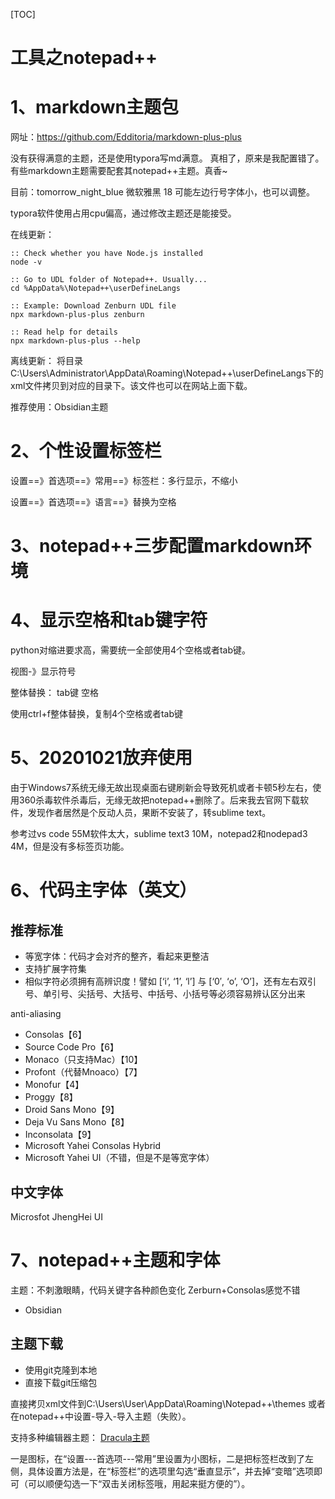 [TOC]

# 工具之notepad++

# 1、markdown主题包

网址：https://github.com/Edditoria/markdown-plus-plus

没有获得满意的主题，还是使用typora写md满意。
真相了，原来是我配置错了。有些markdown主题需要配套其notepad++主题。真香~

目前：tomorrow_night_blue  微软雅黑  18
可能左边行号字体小，也可以调整。

typora软件使用占用cpu偏高，通过修改主题还是能接受。

在线更新：
```
:: Check whether you have Node.js installed
node -v

:: Go to UDL folder of Notepad++. Usually...
cd %AppData%\Notepad++\userDefineLangs

:: Example: Download Zenburn UDL file
npx markdown-plus-plus zenburn

:: Read help for details
npx markdown-plus-plus --help
```

离线更新：
将目录C:\Users\Administrator\AppData\Roaming\Notepad++\userDefineLangs下的xml文件拷贝到对应的目录下。该文件也可以在网站上面下载。

推荐使用：Obsidian主题

# 2、个性设置标签栏

设置==》首选项==》常用==》标签栏：多行显示，不缩小

设置==》首选项==》语言==》替换为空格

# 3、notepad++三步配置markdown环境


# 4、显示空格和tab键字符
python对缩进要求高，需要统一全部使用4个空格或者tab键。

视图-》显示符号

整体替换：
		tab键
        空格
		
使用ctrl+f整体替换，复制4个空格或者tab键

# 5、20201021放弃使用
由于Windows7系统无缘无故出现桌面右键刷新会导致死机或者卡顿5秒左右，使用360杀毒软件杀毒后，无缘无故把notepad++删除了。后来我去官网下载软件，发现作者居然是个反动人员，果断不安装了，转sublime text。

参考过vs code 55M软件太大，sublime text3 10M，notepad2和nodepad3 4M，但是没有多标签页功能。

# 6、代码主字体（英文）
## 推荐标准
- 等宽字体：代码才会对齐的整齐，看起来更整洁
- 支持扩展字符集
- 相似字符必须拥有高辨识度！譬如 [‘i’, ‘1’, ‘l’] 与 [‘0′, ‘o’, ‘O’]，还有左右双引号、单引号、尖括号、大括号、中括号、小括号等必须容易辨认区分出来

anti-aliasing

- Consolas【6】
- Source Code Pro【6】
- Monaco（只支持Mac）【10】
- Profont（代替Mnoaco）【7】
- Monofur【4】
- Proggy【8】
- Droid Sans Mono【9】
- Deja Vu Sans Mono【8】
- Inconsolata【9】
- Microsoft Yahei Consolas Hybrid
- Microsoft Yahei UI（不错，但是不是等宽字体）

## 中文字体
Microsfot JhengHei UI


# 7、notepad++主题和字体
主题：不刺激眼睛，代码关键字各种颜色变化
Zerburn+Consolas感觉不错
- Obsidian

## 主题下载
- 使用git克隆到本地
- 直接下载git压缩包

直接拷贝xml文件到C:\Users\User\AppData\Roaming\Notepad++\themes
或者在notepad++中设置-导入-导入主题（失败）。

支持多种编辑器主题：
[Dracula主题](https://draculatheme.com/notepad-plus-plus/)

一是图标，在“设置---首选项---常用”里设置为小图标，二是把标签栏改到了左侧，具体设置方法是，在“标签栏”的选项里勾选“垂直显示”，并去掉“变暗”选项即可（可以顺便勾选一下“双击关闭标签哦，用起来挺方便的”）。











